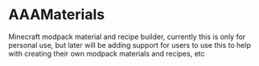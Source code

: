 # AAAMaterials

Minecraft modpack material and recipe builder, currently this is only for personal use, but later will be adding support for users to use this to help with creating their own modpack materials and recipes, etc
